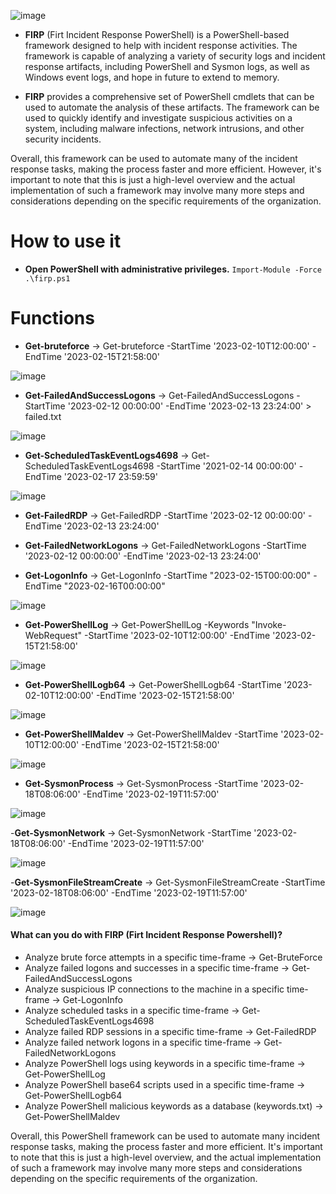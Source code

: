 ![image](https://user-images.githubusercontent.com/10872139/219940912-8e93f54c-f6dd-4cd6-84d8-b1afd9d0f916.png)

- **FIRP** (Firt Incident Response PowerShell) is a PowerShell-based framework designed to help with incident response activities. The framework is capable of analyzing a variety of security logs and incident response artifacts, including PowerShell and Sysmon logs, as well as Windows event logs, and  hope in future to extend to memory.

- **FIRP** provides a comprehensive set of PowerShell cmdlets that can be used to automate the analysis of these artifacts. The framework can be used to quickly identify and investigate suspicious activities on a system, including malware infections, network intrusions, and other security incidents.


Overall, this framework can be used to automate many of the incident response tasks, making the process faster and more efficient. However, it's important to note that this is just a high-level overview and the actual implementation of such a framework may involve many more steps and considerations depending on the specific requirements of the organization.

# How to use it
- **Open PowerShell with administrative privileges.** `Import-Module -Force .\firp.ps1`

# Functions

- **Get-bruteforce**  ->  Get-bruteforce -StartTime '2023-02-10T12:00:00' -EndTime '2023-02-15T21:58:00'

![image](https://user-images.githubusercontent.com/10872139/219942642-f42d7fb4-3bd4-43ca-9acd-c47ba4b845d3.png)
 
- **Get-FailedAndSuccessLogons** -> Get-FailedAndSuccessLogons -StartTime '2023-02-12 00:00:00' -EndTime '2023-02-13 23:24:00' > failed.txt

![image](https://user-images.githubusercontent.com/10872139/219942596-8465f1f1-cf71-4b47-ba56-ce7a55cffa07.png)

- **Get-ScheduledTaskEventLogs4698** -> Get-ScheduledTaskEventLogs4698 -StartTime '2021-02-14 00:00:00' -EndTime '2023-02-17 23:59:59'

![image](https://user-images.githubusercontent.com/10872139/219942514-2b5b89f5-8130-4641-ace7-f7726ac67e50.png)

- **Get-FailedRDP**  -> Get-FailedRDP -StartTime '2023-02-12 00:00:00' -EndTime '2023-02-13 23:24:00'

- **Get-FailedNetworkLogons**  -> Get-FailedNetworkLogons -StartTime '2023-02-12 00:00:00' -EndTime '2023-02-13 23:24:00'

- **Get-LogonInfo** -> Get-LogonInfo -StartTime "2023-02-15T00:00:00" -EndTime "2023-02-16T00:00:00"
 
![image](https://user-images.githubusercontent.com/10872139/219942447-94d3b51c-af95-4693-88d3-147b674a719e.png)

- **Get-PowerShellLog** -> Get-PowerShellLog -Keywords "Invoke-WebRequest" -StartTime '2023-02-10T12:00:00' -EndTime '2023-02-15T21:58:00'

![image](https://user-images.githubusercontent.com/10872139/219940512-85a33055-826e-42fc-bd99-63b298d1f5d4.png )

- **Get-PowerShellLogb64** -> Get-PowerShellLogb64 -StartTime '2023-02-10T12:00:00' -EndTime '2023-02-15T21:58:00'

![image](https://user-images.githubusercontent.com/10872139/219941486-dd201510-f9e5-4236-9f1b-2c288200b570.png)

- **Get-PowerShellMaldev** -> Get-PowerShellMaldev -StartTime '2023-02-10T12:00:00' -EndTime '2023-02-15T21:58:00'

![image](https://user-images.githubusercontent.com/10872139/219942195-8c391f71-4c10-401b-b1f5-72083a4ef51e.png)

- **Get-SysmonProcess** -> Get-SysmonProcess -StartTime '2023-02-18T08:06:00' -EndTime '2023-02-19T11:57:00'

![image](https://user-images.githubusercontent.com/10872139/219943261-d07046c1-b174-4477-bf6f-f5a111b3556d.png)

-**Get-SysmonNetwork** -> Get-SysmonNetwork -StartTime '2023-02-18T08:06:00' -EndTime '2023-02-19T11:57:00'

![image](https://user-images.githubusercontent.com/10872139/219944178-d9615da9-7730-4ab4-8d59-855825346df4.png)

-**Get-SysmonFileStreamCreate** -> Get-SysmonFileStreamCreate -StartTime '2023-02-18T08:06:00' -EndTime '2023-02-19T11:57:00'

![image](https://user-images.githubusercontent.com/10872139/219944235-9d97d844-5254-4199-9ce7-abf92868b862.png)


#### What can you do with FIRP (Firt Incident Response Powershell)?            

+ Analyze brute force attempts in a specific time-frame -> Get-BruteForce
+ Analyze failed logons and successes in a specific time-frame -> Get-FailedAndSuccessLogons
+ Analyze suspicious IP connections to the machine in a specific time-frame -> Get-LogonInfo
+ Analyze scheduled tasks in a specific time-frame -> Get-ScheduledTaskEventLogs4698
+ Analyze failed RDP sessions in a specific time-frame -> Get-FailedRDP
+ Analyze failed network logons in a specific time-frame -> Get-FailedNetworkLogons
+ Analyze PowerShell logs using keywords in a specific time-frame -> Get-PowerShellLog
+ Analyze PowerShell base64 scripts used in a specific time-frame -> Get-PowerShellLogb64
+ Analyze PowerShell malicious keywords as a database (keywords.txt) -> Get-PowerShellMaldev

Overall, this PowerShell framework can be used to automate many incident response tasks, making the process faster and more efficient. It's important to note that this is just a high-level overview, and the actual implementation of such a framework may involve many more steps and considerations depending on the specific requirements of the organization.



